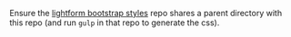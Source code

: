 Ensure the [lightform bootstrap styles](https://gitlab.lumenous3d.com/cloud/lightform-bootstrap) 
repo shares a parent directory with this repo (and run `gulp` in that repo to generate the css). 
